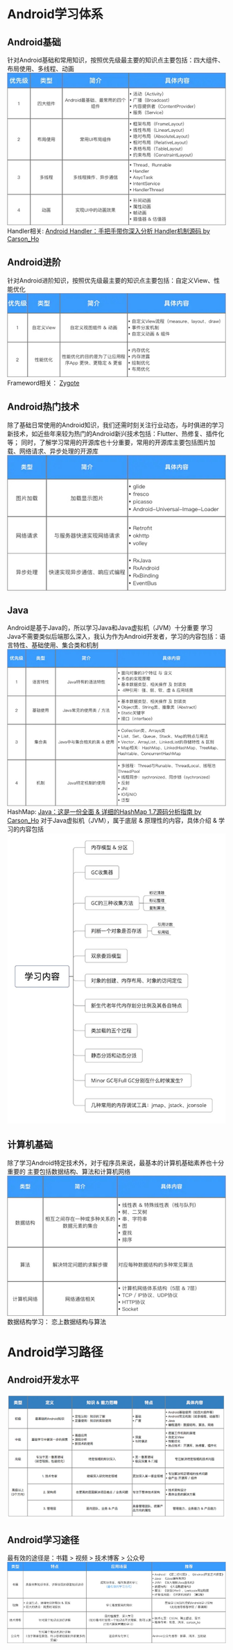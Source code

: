 # Android学习体系
## Android基础
针对Android基础和常用知识，按照优先级最主要的知识点主要包括：四大组件、布局使用、多线程、动画
![](media/15933292173446.jpg)
Handler相关:
[Android Handler：手把手带你深入分析 Handler机制源码 by Carson_Ho](https://www.jianshu.com/p/b4d745c7ff7a)
## Android进阶
针对Android进阶知识，按照优先级最主要的知识点主要包括：自定义View、性能优化
![](media/15933294417663.jpg)
Frameword相关：
[Zygote](framework/Zygote.md)
## Android热门技术
除了基础日常使用的Android知识，我们还需时刻关注行业动态，与时俱进的学习新技术，如近些年来较为热门的Android新兴技术包括：Flutter、热修复、插件化等；
同时，了解学习常用的开源库也十分重要，常用的开源库主要包括图片加载、网络请求、异步处理的开源库
![](media/15933295083228.jpg)
## Java
Android是基于Java的，所以学习Java和Java虚拟机（JVM）十分重要
学习Java不需要类似后端那么深入，我认为作为Android开发者，学习的内容包括：语言特性、基础使用、集合类和机制
![](media/15933295466937.jpg)
HashMap:
[Java：这是一份全面 & 详细的HashMap 1.7源码分析指南 by Carson_Ho](https://www.jianshu.com/p/e5c8a814c0ca)
对于Java虚拟机（JVM），属于底层 & 原理性的内容，具体介绍 & 学习的内容包括
![](media/15933295722418.jpg)
## 计算机基础
除了学习Android特定技术外，对于程序员来说，最基本的计算机基础素养也十分重要的
主要包括数据结构、算法和计算机网络
![](media/15933296063882.jpg)
数据结构学习：
恋上数据结构与算法
# Android学习路径
## Android开发水平
![](media/15933302451650.jpg)
## Android学习途径
最有效的途径是：书籍 > 视频 > 技术博客 > 公众号
![](media/15933302862659.jpg)
